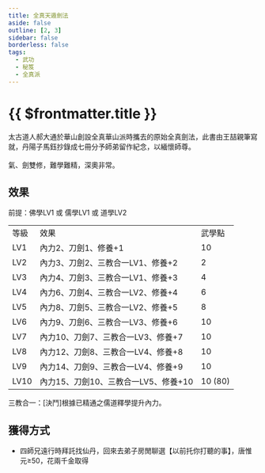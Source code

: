 ```yaml
---
title: 全真天遁劍法
aside: false
outline: [2, 3]
sidebar: false
borderless: false
tags:
  - 武功
  - 秘笈
  - 全真派
---
```


# {{ $frontmatter.title }}

<BookItemIcon :size="`medium`" :needLink="false" :no="2401" :style="'float: right;'" />

太古道人郝大通於華山創設全真華山派時攜去的原始全真劍法，此書由王喆親筆寫就，丹陽子馬鈺抄錄成七冊分予師弟留作紀念，以緬懷師尊。
<br><br>
氣、劍雙修，難學難精，深奧非常。
<br clear="all" />

## 效果

前提：佛學LV1 或 儒學LV1 或 道學LV2

<table>
    <tr>
        <td>等級</td>
        <td>效果</td>
        <td>武學點</td>
    </tr>
    <tr>
        <td>LV1</td>
        <td>內力2、刀劍1、修養+1</td>
        <td>10</td>
    </tr>
    <tr>
        <td>LV2</td>
        <td>內力3、刀劍2、三教合一LV1、修養+2</td>
        <td>2</td>
    </tr>
    <tr>
        <td>LV3</td>
        <td>內力4、刀劍3、三教合一LV1、修養+3</td>
        <td>4</td>
    </tr>
    <tr>
        <td>LV4</td>
        <td>內力6、刀劍4、三教合一LV2、修養+4</td>
        <td>6</td>
    </tr>
    <tr>
        <td>LV5</td>
        <td>內力8、刀劍5、三教合一LV2、修養+5</td>
        <td>8</td>
    </tr>
    <tr>
        <td>LV6</td>
        <td>內力9、刀劍6、三教合一LV3、修養+6</td>
        <td>10</td>
    </tr>
    <tr>
        <td>LV7</td>
        <td>內力10、刀劍7、三教合一LV3、修養+7</td>
        <td>10</td>
    </tr>
    <tr>
        <td>LV8</td>
        <td>內力12、刀劍8、三教合一LV4、修養+8</td>
        <td>10</td>
    </tr>
    <tr>
        <td>LV9</td>
        <td>內力14、刀劍9、三教合一LV4、修養+9</td>
        <td>10</td>
    </tr>
    <tr>
        <td>LV10</td>
        <td>內力15、刀劍10、三教合一LV5、修養+10</td>
        <td>10 (80)</td>
    </tr>
</table>

三教合一：\[決鬥\]根據已精通之儒道釋學提升內力。

## 獲得方式

- 四師兄遠行時拜託找仙丹，回來去弟子房閒聊選【以前托你打聽的事】，唐惟元≥50，花兩千金取得